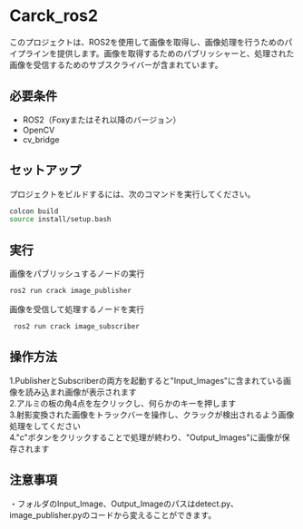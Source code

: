 # Carck_ros2

このプロジェクトは、ROS2を使用して画像を取得し、画像処理を行うためのパイプラインを提供します。画像を取得するためのパブリッシャーと、処理された画像を受信するためのサブスクライバーが含まれています。

## 必要条件

- ROS2（Foxyまたはそれ以降のバージョン）
- OpenCV
- cv_bridge

## セットアップ

プロジェクトをビルドするには、次のコマンドを実行してください。

```bash
colcon build
source install/setup.bash
```

## 実行

画像をパブリッシュするノードの実行
```bash
ros2 run crack image_publisher
```

画像を受信して処理するノードを実行
```bash
 ros2 run crack image_subscriber
```

## 操作方法
1.PublisherとSubscriberの両方を起動すると"Input_Images"に含まれている画像を読み込まれ画像が表示されます  
2.アルミの板の角4点を左クリックし、何らかのキーを押します  
3.射影変換された画像をトラックバーを操作し、クラックが検出されるよう画像処理をしてください  
4."c"ボタンをクリックすることで処理が終わり、"Output_Images"に画像が保存されます  

## 注意事項
・フォルダのInput_Image、Output_Imageのパスはdetect.py、image_publisher.pyのコードから変えることができます。

